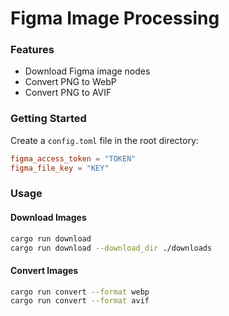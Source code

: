 # Figma Image Processing

### Features

- Download Figma image nodes
- Convert PNG to WebP
- Convert PNG to AVIF

### Getting Started

Create a `config.toml` file in the root directory:

```toml
figma_access_token = "TOKEN"
figma_file_key = "KEY"
```

### Usage

#### Download Images

```bash
cargo run download
cargo run download --download_dir ./downloads
```

#### Convert Images

```bash
cargo run convert --format webp
cargo run convert --format avif
```
